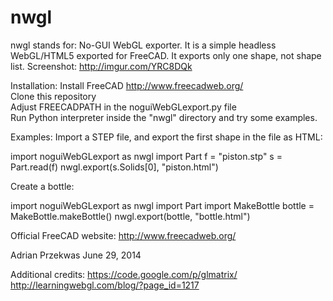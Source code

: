 nwgl
==========
nwgl stands for: No-GUI WebGL exporter. It is a simple headless WebGL/HTML5 exported for FreeCAD. It exports only one shape, not shape list. 
Screenshot: http://imgur.com/YRC8DQk

Installation:
Install FreeCAD http://www.freecadweb.org/  
Clone this repository  
Adjust FREECADPATH in the noguiWebGLexport.py file  
Run Python interpreter inside the "nwgl" directory and try some examples.  

Examples:
Import a STEP file, and export the first shape in the file as HTML:

import noguiWebGLexport as nwgl
import Part
f = "piston.stp"
s = Part.read(f)
nwgl.export(s.Solids[0], "piston.html")

Create a bottle:

import noguiWebGLexport as nwgl
import Part
import MakeBottle
bottle = MakeBottle.makeBottle()
nwgl.export(bottle, "bottle.html")

Official FreeCAD website:
http://www.freecadweb.org/

Adrian Przekwas
June 29, 2014

Additional credits:
https://code.google.com/p/glmatrix/
http://learningwebgl.com/blog/?page_id=1217
